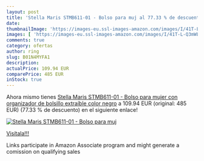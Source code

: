 ```yaml
---
layout: post
title: 'Stella Maris STMB611-01 - Bolso para muj al 77.33 % de descuento'
date: 
thumbnailImage: 'https://images-eu.ssl-images-amazon.com/images/I/41T-L-Q3mWL._SL200_.jpg'
images: [ 'https://images-eu.ssl-images-amazon.com/images/I/41T-L-Q3mWL._SL200_.jpg' ]
comments: true
category: ofertas
author: ring
slug: B01N4MYFA1
description:
actualPrice: 109.94 EUR
comparePrice: 485 EUR
inStock: true
---
```


Ahora mismo tienes [Stella Maris STMB611-01 - Bolso para mujer con organizador de bolsillo extraíble  color negro](https://www.amazon.es/dp/B01N4MYFA1/?tag=tolees-21) a 109.94 EUR (original: 485 EUR) (77.33 %  de descuento) en el siguiente enlace!

[![Stella Maris STMB611-01 - Bolso para muj](https://images-eu.ssl-images-amazon.com/images/I/41T-L-Q3mWL._SL200_.jpg)](https://www.amazon.es/dp/B01N4MYFA1/?tag=tolees-21)

[Visítala!!!](https://www.amazon.es/dp/B01N4MYFA1/?tag=tolees-21)

Links participate in Amazon Associate program and might generate a comission on qualifying sales
